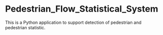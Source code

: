 # Pedestrian_Flow_Statistical_System
This is a Python application to support detection of pedestrian and pedestrian statistic.
